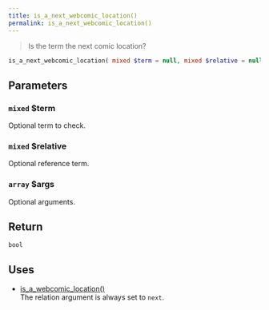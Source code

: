 ```yaml
---
title: is_a_next_webcomic_location()
permalink: is_a_next_webcomic_location()
---
```


> Is the term the next comic location?

```php
is_a_next_webcomic_location( mixed $term = null, mixed $relative = null, array $args = [] ) : bool
```

## Parameters

### `mixed` $term
Optional term to check.

### `mixed` $relative
Optional reference term.

### `array` $args
Optional arguments.

## Return

`bool`

## Uses
- [is_a_webcomic_location()](is_a_webcomic_location())  
The relation argument is always set to
`next`.
